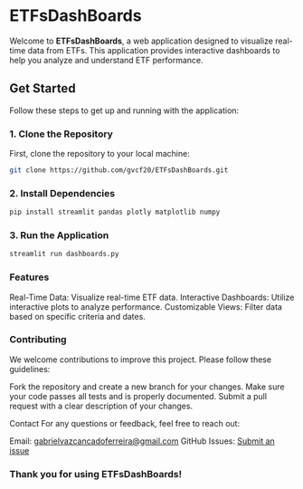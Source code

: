 # ETFsDashBoards

Welcome to **ETFsDashBoards**, a web application designed to visualize real-time data from ETFs. This application provides interactive dashboards to help you analyze and understand ETF performance.

## Get Started

Follow these steps to get up and running with the application:

### 1. Clone the Repository

First, clone the repository to your local machine:

```bash
git clone https://github.com/gvcf20/ETFsDashBoards.git
```

### 2. Install Dependencies
```bash
pip install streamlit pandas plotly matplotlib numpy
```
### 3. Run the Application 
```bash
streamlit run dashboards.py
```

### Features
Real-Time Data: Visualize real-time ETF data.
Interactive Dashboards: Utilize interactive plots to analyze performance.
Customizable Views: Filter data based on specific criteria and dates.

### Contributing
We welcome contributions to improve this project. Please follow these guidelines:

Fork the repository and create a new branch for your changes.
Make sure your code passes all tests and is properly documented.
Submit a pull request with a clear description of your changes.

Contact
For any questions or feedback, feel free to reach out:

Email: gabrielvazcancadoferreira@gmail.com
GitHub Issues: [Submit an issue](https://github.com/gvcf20/ETFsDashBoards/issues)

### Thank you for using ETFsDashBoards!